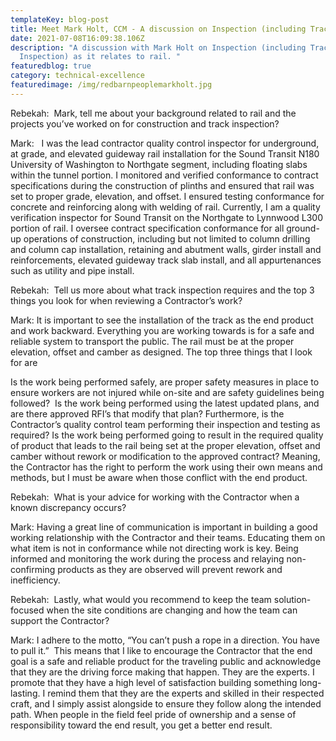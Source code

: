 ```yaml
---
templateKey: blog-post
title: Meet Mark Holt, CCM - A discussion on Inspection (including Track Inspection)
date: 2021-07-08T16:09:38.106Z
description: "A discussion with Mark Holt on Inspection (including Track
  Inspection) as it relates to rail. "
featuredblog: true
category: technical-excellence
featuredimage: /img/redbarnpeoplemarkholt.jpg
---
```


Rebekah:  Mark, tell me about your background related to rail and the projects you’ve worked on for construction and track inspection?

Mark:   I was the lead contractor quality control inspector for underground, at grade, and elevated guideway rail installation for the Sound Transit N180 University of Washington to Northgate segment, including floating slabs within the tunnel portion. I monitored and verified conformance to contract specifications during the construction of plinths and ensured that rail was set to proper grade, elevation, and offset. I ensured testing conformance for concrete and reinforcing along with welding of rail. Currently, I am a quality verification inspector for Sound Transit on the Northgate to Lynnwood L300 portion of rail. I oversee contract specification conformance for all ground-up operations of construction, including but not limited to column drilling and column cap installation, retaining and abutment walls, girder install and reinforcements, elevated guideway track slab install, and all appurtenances such as utility and pipe install.

Rebekah:  Tell us more about what track inspection requires and the top 3 things you look for when reviewing a Contractor’s work?

Mark: It is important to see the installation of the track as the end product and work backward. Everything you are working towards is for a safe and reliable system to transport the public. The rail must be at the proper elevation, offset and camber as designed. The top three things that I look for are

Is the work being performed safely, are proper safety measures in place to ensure workers are not injured while on-site and are safety guidelines being followed? 
Is the work being performed using the latest updated plans, and are there approved RFI’s that modify that plan? Furthermore, is the Contractor’s quality control team performing their inspection and testing as required?
Is the work being performed going to result in the required quality of product that leads to the rail being set at the proper elevation, offset and camber without rework or modification to the approved contract? Meaning, the Contractor has the right to perform the work using their own means and methods, but I must be aware when those conflict with the end product.

Rebekah:  What is your advice for working with the Contractor when a known discrepancy occurs?

Mark: Having a great line of communication is important in building a good working relationship with the Contractor and their teams. Educating them on what item is not in conformance while not directing work is key. Being informed and monitoring the work during the process and relaying non-confirming products as they are observed will prevent rework and inefficiency.

Rebekah:  Lastly, what would you recommend to keep the team solution-focused when the site conditions are changing and how the team can support the Contractor?

Mark: I adhere to the motto, “You can’t push a rope in a direction. You have to pull it.” 
This means that I like to encourage the Contractor that the end goal is a safe and reliable product for the traveling public and acknowledge that they are the driving force making that happen. They are the experts. I promote that they have a high level of satisfaction building something long-lasting. I remind them that they are the experts and skilled in their respected craft, and I simply assist alongside to ensure they follow along the intended path. When people in the field feel pride of ownership and a sense of responsibility toward the end result, you get a better end result.
